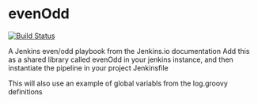 # evenOdd
[![Build Status](http://192.168.130.135:8080/buildStatus/icon?job=libraries)](http://192.168.130.135:8080/job/libraries/)

A Jenkins even/odd playbook from the Jenkins.io documentation
Add this as a shared library called evenOdd in your jenkins
instance, and then instantiate the pipeline in your project Jenkinsfile

This will also use an example of global variabls from the log.groovy
definitions

